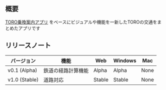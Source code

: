 ## 概要
[TORO乗換案内アプリ](https://github.com/TORO-Server/toroapp_transfar) をベースにビジュアルや機能を一新したTOROの交通をまとめたアプリです

## リリースノート
| バージョン     | 機能              | Web    | Windows | Mac  |
| ------------- | ----------------- | ------ | ------- | ---- |
| v0.1 (Alpha)  | 鉄道の経路計算機能  | Alpha  | Alpha   | None |
| v1.0 (Stable) | 道路対応           | Stable | Stable  | None |
